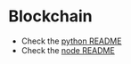 # Blockchain 

* Check the [python README](python/README.md)
* Check the [node README](nodejs/README.md)